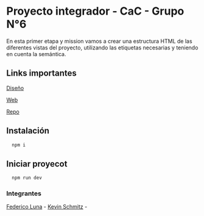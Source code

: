 # Proyecto integrador - CaC - Grupo N°6

En esta primer etapa y mission vamos a crear una estructura HTML de las diferentes vistas del proyecto, utilizando las etiquetas necesarias y teniendo en cuenta la semántica.

## Links importantes

[Diseño](https://www.figma.com/file/IjTSeE2BpRd5Gk9VakNIhC/Challenge-Integrador---Funkoshop?type=design&node-id=0%3A1&mode=design&t=gmtnCAgPmvu10Fct-1)

[Web](https://challenge-integrador.vercel.app/)

[Repo](https://github.com/FedericoLuna01/codo-a-codo)

## Instalación

```bash
  npm i
```

## Iniciar proyecot

```bash
  npm run dev
```

### Integrantes

[Federico Luna](https://github.com/FedericoLuna01) -
[Kevin Schmitz](https://github.com/KevSchmitz) -
